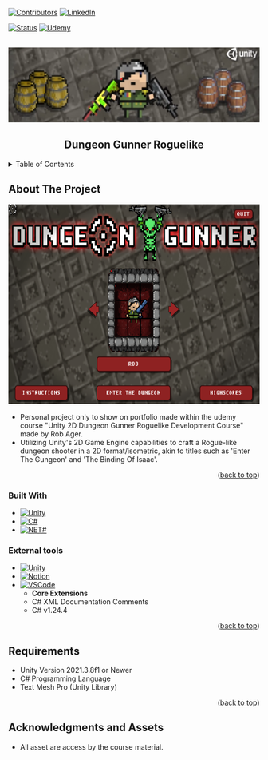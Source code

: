 <div id="top"></div>

[![Contributors][contributors-shield]][contributors-url]
[![LinkedIn][linkedin-shield]][linkedin-url]

[![Status][badge]](https://github.com/RodrigoQuiroz09/Dungeon_Gunner) [![Udemy][udemy-shield]][udemy-url]

<!-- PROJECT LOGO -->
<br />
<div align="center">
  <a href="https://github.com/RodrigoQuiroz09/Dungeon_Gunner/blob/main/images/MainChar.png">
    <img src="images/MainChar.png" alt="Logo" width="600" height="150">
  </a>

<h2 align="center">Dungeon Gunner Roguelike</h2>

</div>

<!-- TABLE OF CONTENTS -->
<details>
  <summary>Table of Contents</summary>
  <ol>
    <li>
      <a href="#about-the-project">About The Project</a>
      <ul>
        <li><a href="#built-with">Built With</a></li>
        <li><a href="#external-tools">External Tools</a></li>
      </ul>
    </li>
    <li>
      <a href="#requirements">Requirements</a>
    </li>
    <li><a href="#acknowledgments">Acknowledgments</a></li>
  </ol>
</details>

<!-- ABOUT THE PROJECT -->

## About The Project

<a href="https://github.com/RodrigoQuiroz09/Dungeon_Gunner/blob/main/images/Mainmenu.png">
  <img src="images/Mainmenu.png" alt="Main Menu" width="700" height="400">
</a>

- Personal project only to show on portfolio made within the udemy course "Unity 2D Dungeon Gunner Roguelike Development Course" made by Rob Ager.
- Utilizing Unity's 2D Game Engine capabilities to craft a Rogue-like dungeon shooter in a 2D format/isometric, akin to titles such as 'Enter The Gungeon' and 'The Binding Of Isaac'.
<p align="right">(<a href="#top">back to top</a>)</p>

### Built With

- [![Unity][unity.com]][unity-url]
- [![C#][csharp.com]][csharp-url]
- [![NET#][net.com]][net-url]

### External tools

- [![Unity][unity-a.com]][unity-a-url]
- [![Notion][notion.com]][notion-url]
- [![VSCode][vsc.com]][vsc-url]
  - <strong>Core Extensions</strong>
  - C# XML Documentation Comments
  - C# v1.24.4
  <p align="right">(<a href="#top">back to top</a>)</p>

<!-- GETTING STARTED -->

## Requirements

- Unity Version 2021.3.8f1 or Newer
- C# Programming Language
- Text Mesh Pro (Unity Library)

<p align="right">(<a href="#top">back to top</a>)</p>

<!-- ACKNOWLEDGMENTS -->

## Acknowledgments and Assets

- All asset are access by the course material.

<!-- MARKDOWN LINKS & IMAGES -->
<!-- https://www.markdownguide.org/basic-syntax/#reference-style-links -->

[contributors-shield]: https://img.shields.io/github/contributors/RodrigoQuiroz09/Dungeon_Gunner.svg?style=for-the-badge
[contributors-url]: https://github.com/RodrigoQuiroz09/Dungeon_Gunner/graphs/contributors
[license-shield]: https://img.shields.io/github/license/RodrigoQuiroz09/Dungeon_Gunner.svg?style=for-the-badge
[license-url]: https://github.com/RodrigoQuiroz09/Dungeon_Gunner/blob/master/LICENSE.txt
[linkedin-shield]: https://img.shields.io/badge/-LinkedIn-black.svg?style=for-the-badge&logo=linkedin&colorB=555
[linkedin-url]: https://linkedin.com/in/rodrigo-q-3b8213129/
[badge-dev]: https://forthebadge.com/images/badges/built-by-developers.svg
[badge-dev-url]: http://ForTheBadge.com/images/badges/built-by-developers.svg
[product-screenshot]: images/mainmenu.PNG
[udemy-shield]: https://img.shields.io/badge//Made%20with-Udemy-EC5252?style=for-the-badge&logo=Udemy&logoColor=white
[udemy-url]: https://www.udemy.com
[unity-url]: https://unity.com
[unity.com]: https://img.shields.io/badge/Unity-100000?style=for-the-badge&logo=unity&logoColor=white
[unity-a-url]: https://assetstore.unity.com
[unity-a.com]: https://img.shields.io/badge/Unity-Asset-Store?style=for-the-badge&logo=unity&logoColor=white
[csharp-url]: https://docs.microsoft.com/en-us/dotnet/csharp/
[csharp.com]: https://img.shields.io/badge/C%23-239120?style=for-the-badge&logo=c-sharp&logoColor=white
[notion-url]: https://www.notion.so/product?fredir=1
[notion.com]: https://img.shields.io/badge/Notion-000000?style=for-the-badge&logo=notion&logoColor=white
[vsc-url]: https://code.visualstudio.com
[vsc.com]: https://img.shields.io/badge/Visual_Studio_Code-0078D4?style=for-the-badge&logo=visual%20studio%20code&logoColor=white
[net-url]: https://dotnet.microsoft.com/en-us/
[net.com]: https://img.shields.io/badge/.NET-5C2D91?style=for-the-badge&logo=.net&logoColor=white
[itchio-url]: https://itch.io
[itchio.com]: https://img.shields.io/badge/Itch.io-FA5C5C?style=for-the-badge&logo=itchdotio&logoColor=white
[badge]: https://img.shields.io/badge/Status-Done-green?style=for-the-badge
